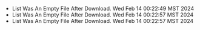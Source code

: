 *  List Was An Empty File After Download. Wed Feb 14 00:22:49 MST 2024
*  List Was An Empty File After Download. Wed Feb 14 00:22:57 MST 2024
*  List Was An Empty File After Download. Wed Feb 14 00:22:57 MST 2024
